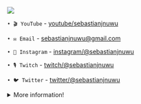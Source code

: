 [![](https://media.discordapp.net/attachments/969290884300537868/974744327890800731/1e4a9f8e-885d-419a-b01a-92188ccd6d6a.jpeg)](https://discord.com/users/932678185970192404)<br>
  
 `• 🎬 YouTube` - [youtube/sebastianjnuwu]()
 
 `• ✉️ Email` - sebastianjnuwu@gmail.com

 `• 📸 Instagram` - [instagram/@sebastianjnuwu](https://instagram.com/sebastianjnuwu)
 
 `• 🎙️ Twitch` - [twitch/@sebastianjnuwu](https://twitch.tv/sebastianjnuwu)
  
  `• 🐦 Twitter` - [twitter/@sebastianjnuwu](https://twitter.com/sebastianjnuwu)

<details>
  <summary>More information!</summary>
  
![Metrics](https://metrics.lecoq.io/sebastianjnuwu?template=classic&isocalendar=1&introduction=1&people=1&gists=1&languages=1&stars=1&isocalendar.duration=half-year&languages.limit=8&languages.sections=most-used&languages.colors=github&languages.threshold=0%25&languages.indepth=false&languages.analysis.timeout=15&languages.categories=markup%2C%20programming&languages.recent.categories=markup%2C%20programming&languages.recent.load=300&languages.recent.days=14&introduction.title=true&stars.limit=4&people.limit=24&people.size=28&people.types=followers%2C%20following&people.identicons=false&people.shuffle=false&config.timezone=America%2FSao_Paulo&config.twemoji=true)

</details>
